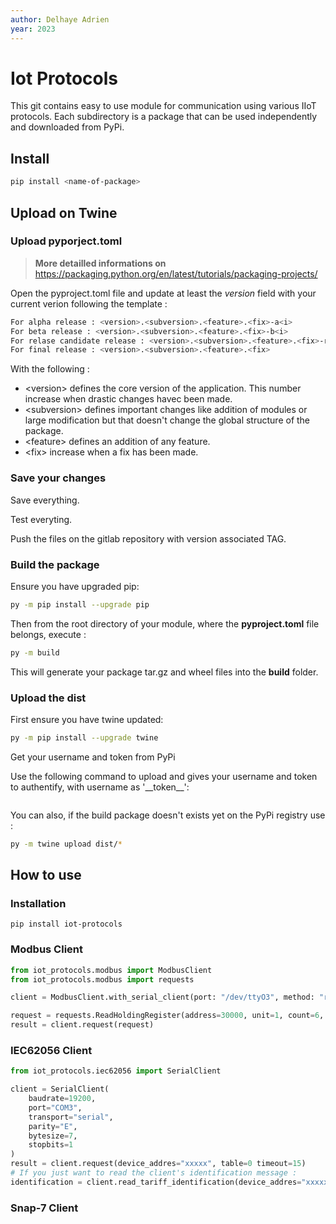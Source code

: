 ```yaml
---
author: Delhaye Adrien
year: 2023
---
```


# Iot Protocols

This git contains easy to use module for communication using various IIoT protocols.
Each subdirectory is a package that can be used independently and downloaded from PyPi.

## Install

```bash
pip install <name-of-package>
```

## Upload on Twine

### Upload pyporject.toml

> **More detailled informations on** <https://packaging.python.org/en/latest/tutorials/packaging-projects/>

Open the pyproject.toml file and update at least the _version_ field with your current verion following the template :

```bash
For alpha release : <version>.<subversion>.<feature>.<fix>-a<i>
For beta release : <version>.<subversion>.<feature>.<fix>-b<i>
For relase candidate release : <version>.<subversion>.<feature>.<fix>-rc<i>
For final release : <version>.<subversion>.<feature>.<fix>
```

With the following :

- \<version\> defines the core version of the application. This number increase when drastic changes havec been made.
- \<subversion> defines important changes like addition of modules or large modification but that doesn't change the global structure of the package.
- \<feature> defines an addition of any feature.
- \<fix> increase when a fix has been made.

### Save your changes

Save everything.

Test everyting.

Push the files on the gitlab repository with version associated TAG.

### Build the package

Ensure you have upgraded pip:

```bash
py -m pip install --upgrade pip
```

Then from the root directory of your module, where the **pyproject.toml** file belongs, execute :

```bash
py -m build
```

This will generate your package tar.gz and wheel files into the **build** folder.

### Upload the dist

First ensure you have twine updated:

```bash
py -m pip install --upgrade twine
```

Get your username and token from PyPi

Use the following command to upload and gives your username and token to authentify, with username as '\_\_token\_\_':

```bashpy -m twine upload dist/<package-file-to-update>
```

You can also, if the build package doesn't exists yet on the PyPi registry use :

```bash
py -m twine upload dist/*
```

## How to use

### Installation

```shell
pip install iot-protocols
```

### Modbus Client

```python
from iot_protocols.modbus import ModbusClient
from iot_protocols.modbus import requests

client = ModbusClient.with_serial_client(port: "/dev/ttyO3", method: "rtu", baudrate: 9600, parity: "N", stopbits: 1, bytesize: 8, timeout: int = 5)

request = requests.ReadHoldingRegister(address=30000, unit=1, count=6, encoding="str")
result = client.request(request)
```

### IEC62056 Client

```python
from iot_protocols.iec62056 import SerialClient

client = SerialClient(
    baudrate=19200,
    port="COM3",
    transport="serial",
    parity="E",
    bytesize=7,
    stopbits=1
)
result = client.request(device_addres="xxxxx", table=0 timeout=15)
# If you just want to read the client's identification message :
identification = client.read_tariff_identification(device_addres="xxxxx", ack_stop=True)
```

### Snap-7 Client
